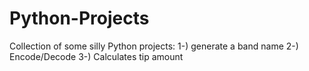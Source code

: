 # Python-Projects
Collection of some silly Python projects:
1-) generate a band name
2-) Encode/Decode
3-) Calculates tip amount
